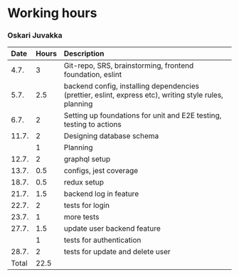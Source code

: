 # Working hours
### Oskari Juvakka

| Date  | Hours | Description                                                                                            |
| :---- | :---- | :----------------------------------------------------------------------------------------------------- |
| 4.7.  | 3     | Git-repo, SRS, brainstorming, frontend foundation, eslint                                              |
| 5.7.  | 2.5   | backend config, installing dependencies (prettier, eslint, express etc), writing style rules, planning |
| 6.7.  | 2     | Setting up foundations for unit and E2E testing, testing to actions                                    |
| 11.7. | 2     | Designing database schema                                                                              |
|       | 1     | Planning                                                                                               |
| 12.7. | 2     | graphql setup                                                                                          |
| 13.7. | 0.5   | configs, jest coverage                                                                                 |
| 18.7. | 0.5   | redux setup                                                                                            |
| 21.7. | 1.5   | backend log in feature                                                                                 |
| 22.7. | 2     | tests for login                                                                                        |
| 23.7. | 1     | more tests                                                                                             |
| 27.7. | 1.5   | update user backend feature                                                                            |
|       | 1     | tests for authentication                                                                               |
| 28.7. | 2     | tests for update and delete user                                                                       |
| Total | 22.5  |                                                                                                        |

